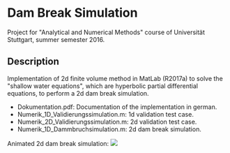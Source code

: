 # Dam Break Simulation
Project for "Analytical and Numerical Methods" course of Universität Stuttgart, summer semester 2016.

## Description
Implementation of 2d finite volume method in MatLab (R2017a) to solve the "shallow water equations", which are hyperbolic partial differential equations, to perform a 2d dam break simulation.

* Dokumentation.pdf: Documentation of the implementation in german.
* Numerik_1D_Validierungssimulation.m: 1d validation test case.
* Numerik_2D_Validierungssimulation.m: 2d validation test case.
* Numerik_1D_Dammbruchsimulation.m: 2d dam break simulation.

Animated 2d dam break simulation:
![](testAnimated.gif)
